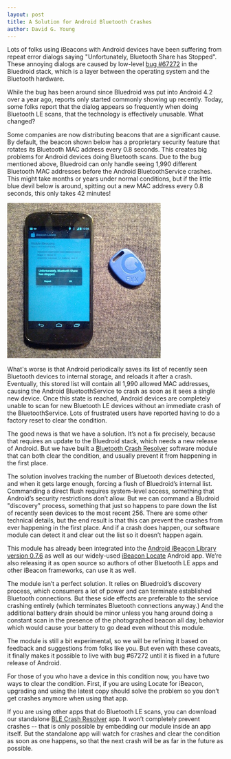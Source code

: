 ```yaml
---
layout: post
title: A Solution for Android Bluetooth Crashes
author: David G. Young
---
```


Lots of folks using iBeacons with Android devices have been suffering from repeat error dialogs saying "Unfortunately, Bluetooth Share has Stopped".  These annoying dialogs are caused by low-level [bug #67272](https://code.google.com/p/android/issues/detail?id=67272) in the Bluedroid stack, which is a layer between the operating system and the Bluetooth hardware.  

While the bug has been around since Bluedroid was put into Android 4.2 over a year ago, reports only started commonly showing up recently.  Today, some folks report that the dialog appears so frequently when doing Bluetooth LE scans, that the technology is effectively unusable.   What changed?

Some companies are now distributing beacons that are a significant cause.  By default, the beacon shown below has a proprietary security feature that rotates its Bluetooth MAC address every 0.8 seconds.  This creates big problems for Android devices doing Bluetooth scans.  Due to the bug mentioned above, Bluedroid can only handle seeing 1,990 different Bluetooth MAC addresses before the Android BluetoothService crashes.  This might take months or years under normal conditions, but if the little blue devil below is around, spitting out a new MAC address every 0.8 seconds, this only takes 42 minutes!

<img src='/img/bluetooth-crash.jpg'/>

What's worse is that Android periodically saves its list of recently seen Bluetooth devices to internal storage, and reloads it after a crash.  Eventually, this stored list will contain all 1,990 allowed MAC addresses, causing the Android BluetoothService to crash as soon as it sees a single new device.  Once this state is reached, Android devices are completely unable to scan for new Bluetooth LE devices without an immediate crash of the BluetoothService.  Lots of frustrated users have reported having to do a factory reset to clear the condition.

The good news is that we have a solution.  It’s not a fix precisely, because that requires an update to the Bluedroid stack, which needs a new release of Android. But we have built a [Bluetooth Crash Resolver](https://github.com/RadiusNetworks/bluetooth-crash-resolver) software module that can both clear the condition, and usually prevent it from happening in the first place.

The solution involves tracking the number of Bluetooth devices detected, and when it gets large enough, forcing a flush of Bluedroid’s internal list.  Commanding a direct flush requires system-level access, something that Android’s security restrictions don’t allow.  But we can command a Bludroid "discovery" process, something that just so happens to pare down the list of recently seen devices to the most recent 256.  There are some other technical details, but the end result is that this can prevent the crashes from ever happening in the first place.  And if a crash does happen, our software module can detect it and clear out the list so it doesn’t happen again.

This module has already been integrated into the [Android iBeacon Library version 0.7.6](http://developer.radiusnetworks.com/ibeacon/android/download.html) as well as our widely-used [iBeacon Locate](https://play.google.com/store/apps/details?id=com.radiusnetworks.ibeaconlocate) Android app.  We’re also releasing it as open source so authors of other Bluetooth LE apps and other iBeacon frameworks, can use it as well.  

The module isn’t a perfect solution.  It relies on Bluedroid’s discovery process, which consumers a lot of power and can terminate established Bluetooth connections.  But these side effects are preferable to the service crashing entirely (which terminates Bluetooth connections anyway.)  And the additional battery drain should be minor unless you hang around doing a constant scan in the presence of the photographed beacon all day, behavior which would cause your battery to go dead even without this module.   

The module is still a bit experimental, so we will be refining it based on feedback and suggestions from folks like you.  But even with these caveats, it finally makes it possible to live with bug #67272 until it is fixed in a future release of Android.

For those of you who have a device in this condition now, you have two ways to clear the condition.  First, if you are using Locate for iBeacon, upgrading and using the latest copy should solve the problem so you don’t get crashes anymore when using that app.

If you are using other apps that do Bluetooth LE scans, you can download our standalone [BLE Crash Resolver](https://play.google.com/store/apps/details?id=com.radiusnetworks.bluetoothcrashresolver) app.  It won’t completely prevent crashes -- that is only possible by embedding our module inside an app itself.  But the standalone app will watch for crashes and clear the condition as soon as one happens, so that the next crash will be as far in the future as possible. 

